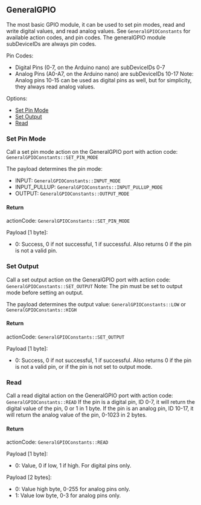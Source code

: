 ## GeneralGPIO

The most basic GPIO module, it can be used to set pin modes, read and write digital values, and read analog values.
See `GeneralGPIOConstants` for available action codes, and pin codes. The generalGPIO module subDeviceIDs are always pin codes.

Pin Codes:

-   Digital Pins (0-7, on the Arduino nano) are subDeviceIDs 0-7
-   Analog Pins (A0-A7, on the Arduino nano) are subDeviceIDs 10-17 Note: Analog pins 10-15 can be used as digital pins as well, but for simplicity, they always read analog values.

Options:

-   [Set Pin Mode](#set-pin-mode)
-   [Set Output](#set-output)
-   [Read](#read)

### Set Pin Mode

Call a set pin mode action on the GeneralGPIO port with action code: `GeneralGPIOConstants::SET_PIN_MODE`

The payload determines the pin mode:

-   INPUT: `GeneralGPIOConstants::INPUT_MODE`
-   INPUT_PULLUP: `GeneralGPIOConstants::INPUT_PULLUP_MODE`
-   OUTPUT: `GeneralGPIOConstants::OUTPUT_MODE`

#### Return

actionCode: `GeneralGPIOConstants::SET_PIN_MODE`

Payload [1 byte]:

-   0: Success, 0 if not successful, 1 if successful. Also returns 0 if the pin is not a valid pin.

### Set Output

Call a set output action on the GeneralGPIO port with action code: `GeneralGPIOConstants::SET_OUTPUT`
Note: The pin must be set to output mode before setting an output.

The payload determines the output value:
`GeneralGPIOConstants::LOW` or `GeneralGPIOConstants::HIGH`

#### Return

actionCode: `GeneralGPIOConstants::SET_OUTPUT`

Payload [1 byte]:

-   0: Success, 0 if not successful, 1 if successful. Also returns 0 if the pin is not a valid pin, or if the pin is not set to output mode.

### Read

Call a read digital action on the GeneralGPIO port with action code: `GeneralGPIOConstants::READ`
If the pin is a digital pin, ID 0-7, it will return the digital value of the pin, 0 or 1 in 1 byte.
If the pin is an analog pin, ID 10-17, it will return the analog value of the pin, 0-1023 in 2 bytes.

#### Return

actionCode: `GeneralGPIOConstants::READ`

Payload [1 byte]:

-   0: Value, 0 if low, 1 if high. For digital pins only.

Payload [2 bytes]:

-   0: Value high byte, 0-255 for analog pins only.
-   1: Value low byte, 0-3 for analog pins only.
